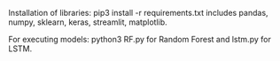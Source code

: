 Installation of libraries: pip3 install -r requirements.txt
includes pandas, numpy, sklearn, keras, streamlit, matplotlib.

For executing models: python3 RF.py for Random Forest and lstm.py for LSTM.
